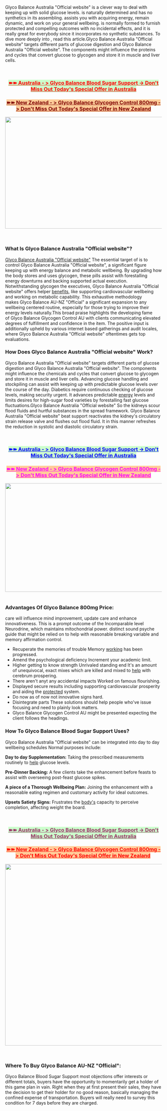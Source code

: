 <div class="post-outer">
<div class="post">
<div id="post-body-4853124302610748789" class="post-body entry-content float-container">
<p>Glyco Balance Australia "Official website"&nbsp;is a clever way to deal with keeping up with solid glucose levels. is naturally determined and has no synthetics in its assembling. assists you with acquiring energy, remain dynamic, and work on your general wellbeing. is normally formed to furnish protected and compelling outcomes with no incidental effects, and it is really great for everybody since it incorporates no synthetic substances. To dive more deeply into , read this article.Glyco Balance Australia "Official website"&nbsp;targets different parts of glucose digestion and&nbsp;Glyco Balance Australia "Official website". The components might influence the proteins and cycles that convert glucose to glycogen and store it in muscle and liver cells.</p>
<p>&nbsp;</p>
<h3 style="text-align: center;"><span style="text-decoration: underline; color: #ff0000; background-color: #ccffcc;"><strong><a style="color: #ff0000; text-decoration: underline; background-color: #ccffcc;" href=" https://glycobalance-au.com/go/order-au/">➽➽ Australia - &gt; Glyco Balance Blood Sugar Support -&gt; Don't Miss Out Today's Special Offer in Australia</a></strong></span></h3>
<h3 style="text-align: center;"><span style="text-decoration: underline; color: #800000; background-color: #ffcc99;"><strong><a style="color: #800000; text-decoration: underline; background-color: #ffcc99;" href="https://glycobalance-au.com/go/order-nz/">➽➽ New Zealand - &gt; Glyco Balance Glycogen Control 800mg -&gt; Don't Miss Out Today's Special Offer in New Zealand</a></strong></span></h3>
<div class="separator"><a href="https://glycobalance-au.com/go/order-au/" target="_blank"><img style="display: block; margin-left: auto; margin-right: auto;" src="https://blogger.googleusercontent.com/img/b/R29vZ2xl/AVvXsEhpJrQO1UeSN2DshmmLOvEXixLmjVakUYhqzpzdlxE-FnEBA4p-I4PNmANfgN0Ft8HyheHEdjo9UWzNYDZfCw-aYd3kqCg0cCudPJFcUdlDsTlTwx2sT0to5bVLhH-nU84wCsYEySLhTLLPVtnaPWEZ1bx4XyUbsCD7FsLWPYQVVgJ11yHVB2XaO54AvJE/w640-h358/GlycoBalance.jpg" alt="" width="640" height="358" border="0" data-original-height="358" data-original-width="640" /></a></div>
<p>&nbsp;</p>
<h3><strong>What Is&nbsp;Glyco Balance Australia "Official website"?</strong></h3>
<p><a href="https://glycobalance-au.com/">Glyco Balance Australia "Official website"</a>&nbsp;The essential target of is to control&nbsp;Glyco Balance Australia "Official website", a significant figure keeping up with energy balance and metabolic wellbeing. By upgrading how the body stores and uses glycogen, these pills assist with forestalling energy downturns and backing supported actual execution. Notwithstanding glycogen the executives,&nbsp;Glyco Balance Australia "Official website"&nbsp;offers helper&nbsp;<a href="https://theguardianbotanicals.com/gluco-ally/">benefits</a>, like supporting cardiovascular wellbeing and working on metabolic capability. This exhaustive methodology makes&nbsp;Glyco Balance&nbsp;AU-NZ "Official"&nbsp;a significant expansion to any wellbeing centered routine, especially for those trying to improve their energy levels naturally.This broad praise highlights the developing fame of&nbsp;Glyco Balance Glycogen Control&nbsp;AU&nbsp;with clients communicating elevated degrees of fulfillment and confidence in the item. The positive input is additionally upheld by various internet based gatherings and audit locales, where&nbsp;Glyco Balance Australia "Official website"&nbsp;oftentimes gets top evaluations.</p>
<h3><strong>How Does&nbsp;Glyco Balance Australia "Official website"&nbsp;Work?</strong></h3>
<p>Glyco Balance Australia "Official website"&nbsp;targets different parts of glucose digestion and&nbsp;Glyco Balance Australia "Official website". The components might influence the chemicals and cycles that convert glucose to glycogen and store it in muscle and liver cells. Advancing glucose handling and stockpiling can assist with keeping up with predictable glucose levels over the course of the day. Diabetics require continuous checking of glucose levels, making security urgent. It advances predictable&nbsp;<a href="https://theguardianbotanicals.com/uk-guardian-blood-balance/">energy</a>&nbsp;levels and limits desires for high-sugar food varieties by forestalling fast glucose fluctuations.Glyco Balance Australia "Official website"&nbsp;So the kidneys scour flood fluids and hurtful substances in the spread framework.&nbsp;Glyco Balance Australia "Official website"&nbsp;beat support reactivates the kidney's circulatory strain release valve and flushes out flood fluid. It in this manner refreshes the reduction in systolic and diastolic circulatory strain.</p>
<p>&nbsp;</p>
<h3 style="text-align: center;"><span style="text-decoration: underline; color: #0000ff; background-color: #ccffcc;"><strong><a style="color: #0000ff; text-decoration: underline; background-color: #ccffcc;" href=" https://glycobalance-au.com/go/order-au/">➽➽ Australia - &gt; Glyco Balance Blood Sugar Support -&gt; Don't Miss Out Today's Special Offer in Australia</a></strong></span></h3>
<h3 style="text-align: center;"><span style="text-decoration: underline; color: #ff00ff; background-color: #ffcc99;"><strong><a style="color: #ff00ff; text-decoration: underline; background-color: #ffcc99;" href="https://glycobalance-au.com/go/order-nz/">➽➽ New Zealand - &gt; Glyco Balance Glycogen Control 800mg -&gt; Don't Miss Out Today's Special Offer in New Zealand</a></strong></span></h3>
<div class="separator" style="text-align: center;"><a href="https://glycobalance-au.com/go/order-au/" target="_blank"><img src="https://blogger.googleusercontent.com/img/b/R29vZ2xl/AVvXsEjGLmSrqGfobJX1GPZEC_xFzavHGczL69NMDFNJEGNIL6cF7OhjeG_49sYYq0DIRaxfxCi9oGv2jrW0pIAJfSR8ijiz1TD1UA45TsLwXD0MAig7zwT-FSNUT8sYjOPToLw85q5JVg3Jyg6xaEw5jxabqWZle5cskPnFAhkoaxjzPOQoqNp9zFcTZvYN6X0/w640-h348/Glyco-Balance%20buy.jpg" alt="" width="640" height="348" border="0" data-original-height="348" data-original-width="640" /></a></div>
<br />
<h3><strong>Advantages Of&nbsp;Glyco Balance 800mg Price:</strong></h3>
<p>care will influence mind improvement, update care and enhance innovativeness. This is a prompt outcome of the Incomparable level Neurodrine, which maintains mitochondrial power. distinct sound psyche guide that might be relied on to help with reasonable breaking variable and memory affirmation control.</p>
<ul>
<li>Recuperate the memories of trouble Memory&nbsp;<a href="https://24burndrops.com/">working</a>&nbsp;has been progressed.</li>
<li>Amend the psychological deficiency Increment your academic limit.</li>
<li>Higher getting to know strength Unrivaled standing end It's an amount of unequivocal, exact mixes which are killed and mixed to&nbsp;<a href="https://theguardianbotanicals.com/guardian-blood-balance-avis/">help</a>&nbsp;with cerebrum prospering.</li>
<li>There aren't anyt any accidental impacts Worked on famous flourishing.</li>
<li>Displayed secure results including supporting cardiovascular prosperity and aiding the&nbsp;<a href="https://leanixgummis.de/glycogen-plus-osterreich/">protected</a>&nbsp;system.</li>
<li>Do now as of now not innovative signs hard.</li>
<li>Disintegrate parts These solutions should help people who've issue focusing and need to plainly look matters.</li>
<li>Glyco Balance Glycogen Control&nbsp;AU&nbsp;might be presented expecting the client follows the headings.</li>
</ul>
<h3><strong>How To&nbsp;Glyco Balance Blood Sugar Support Uses?</strong></h3>
<p>Glyco Balance Australia "Official website"&nbsp;can be integrated into day to day wellbeing schedules Normal purposes include:</p>
<p><strong>Day to day Supplementation:</strong>&nbsp;Taking the prescribed measurements routinely to&nbsp;<a href="https://glyco-active.com/">help</a>&nbsp;glucose levels.</p>
<p><strong>Pre-Dinner Backing:</strong>&nbsp;A few clients take the enhancement before feasts to assist with overseeing post-feast glucose spikes.</p>
<p><strong>A piece of a Thorough Wellbeing Plan:</strong>&nbsp;Joining the enhancement with a reasonable eating regimen and customary activity for ideal outcomes.</p>
<p><strong>Upsets Satiety Signs:</strong>&nbsp;Frustrates the&nbsp;<a href="https://healthcharmbloodsugar.com/">body's</a>&nbsp;capacity to perceive completion, affecting weight the board.</p>
<p>&nbsp;</p>
<h3 style="text-align: center;"><span style="text-decoration: underline; color: #993366; background-color: #ccffcc;"><strong><a style="color: #993366; text-decoration: underline; background-color: #ccffcc;" href=" https://glycobalance-au.com/go/order-au/">➽➽ Australia - &gt; Glyco Balance Blood Sugar Support -&gt; Don't Miss Out Today's Special Offer in Australia</a></strong></span></h3>
<h3 style="text-align: center;"><span style="text-decoration: underline; color: #ff0000; background-color: #ffcc99;"><strong><a style="color: #ff0000; text-decoration: underline; background-color: #ffcc99;" href="https://glycobalance-au.com/go/order-nz/">➽➽ New Zealand - &gt; Glyco Balance Glycogen Control 800mg -&gt; Don't Miss Out Today's Special Offer in New Zealand</a></strong></span>&nbsp;</h3>
<div class="separator" style="text-align: center;"><a href="https://glycobalance-au.com/go/order-au/" target="_blank"><img src="https://blogger.googleusercontent.com/img/b/R29vZ2xl/AVvXsEgJnpLNDd6HSBEUE6FWdweHs-JAo6sHSGPP-09A3fWbs4k5W8Ybeenzlepp7evbNI1C-ILrvmizQDWz1AVHvCPLHoKXYt1YmN3xnkgosyLYX5bpwPDSLNlfKCGGAMjYZZvard1FflHibXL4Pbup8bRMtpfQGBZSs0Obut5ynGjI0Cc9CQPkW4H69TiaZM4/w640-h582/Official%20In%20New%20Zealand.jpg" alt="" width="640" height="582" border="0" data-original-height="582" data-original-width="640" /></a></div>
<p style="text-align: center;">&nbsp;</p>
<h3><strong>Where To Buy&nbsp;Glyco Balance&nbsp;AU-NZ "Official":</strong></h3>
<p>Glyco Balance Blood Sugar Support&nbsp;most objections offer interests or different totals, buyers have the opportunity to momentarily get a holder of this game plan in vain. Right when they at first present their sales, they have the decision to get their holder for no good reason, basically managing the confined expense of transportation. Buyers will really need to survey this condition for 7 days before they are charged.</p>
</div>
<div class="post-bottom">&nbsp;</div>
</div>
</div>
